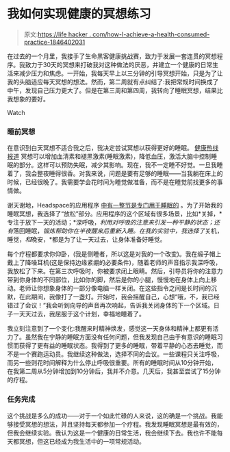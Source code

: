 # 我如何实现健康的冥想练习

> 原文:[https://life hacker . com/how-I-achieve-a-health-consumed-practice-1846402031](https://lifehacker.com/how-i-achieved-a-healthy-meditation-practice-1846402031)

在过去的一个月里，我接手了生命黑客健康挑战赛，致力于发展一套连贯的冥想程序。我致力于30天的冥想来打破我对这种做法的厌恶，并建立一个健康的日常生活来减少压力和焦虑。一开始，我每天早上以三分钟的引导冥想开始，只是为了让我的头脑适应每天冥想的想法。然而，第二周就有点纠结了:我把常规时间换成了中午，发现自己压力更大了。但是在第三周和第四周，我转向了睡眠冥想，结果比我想象的要好。

Watch

### 睡前冥想

在意识到白天冥想不适合我之后，我决定尝试冥想以获得更好的睡眠。 [健康热线报道](https://www.healthline.com/health/meditation-for-sleep#how-it-helps) 冥想可以增加血清素和褪黑激素(睡眠激素)，降低血压，激活大脑中控制睡眠的部分。这样可以预防失眠，减少其影响。现在，我不一定睡不好觉。一旦我睡着了，我会整夜睡得很香。对我来说，问题是要有足够的睡眠——当我躺在床上的时候，已经很晚了。我需要学会花时间为睡觉做准备，而不是在睡觉前找更多的事情做。

谢天谢地，Headspace的应用程序 [中有一整节是专门用于睡眠的](https://www.headspace.com/sleep/trouble-falling-asleep) 。为了开始我的睡眠冥想，我选择了“放松”部分。应用程序的这个区域有很多场景，比如*关掉，*专注于放下一天的活动；*深呼吸，*利用对呼吸的注意来引发一种平静的状态；还有*落回睡眠，*锻炼帮助你在半夜醒来后重新入睡。在我的实验中，我选择了*关机，睡觉，*和*晚安，*都是为了让一天过去，让身体准备好睡觉。

每个疗程都要求你仰卧，(我是侧睡者，所以这是对我的一个改变)。我在缎子帽上戴上了降噪耳机(这是保持边缘紧绷的必要条件)，随着老师的声音指示我深呼吸，我放松了下来。在第三次呼吸时，你被要求闭上眼睛。然后，引导员将你的注意力带到你身体的不同部位，比如你的脚，然后是你的小腿，慢慢地在身体上向上移动。老师让你想象身体的一部分像电脑一样关闭。在这些指令之间是长时间的沉默，在此期间，我像打了一盏灯。开始时，我会摇醒自己，心想“哦，不，我已经错过了会议！”我会听到向导的声音再次响起，告诉我关闭身体的下一个区域。日子一天天过去，我屈服于这个计划，幸福地睡着了。

我立刻注意到了一个变化:我醒来时精神焕发，感觉这一天身体和精神上都更有活力了。虽然我在宁静的睡眠方面没有任何问题，但我发现自己由于有意识的睡眠习惯而获得了更有益的睡眠状态。我得到了更多的睡眠，带着平静的心态去睡觉，而不是一个赛跑运动员。我继续这种做法，选择不同的会议。一些课程只关注呼吸，而另一些则花时间解释为什么停止呼吸很重要。所有的睡眠时间从10分钟开始，在我第二周从5分钟增加到10分钟后，我并不介意。几天后，我甚至尝试了15分钟的疗程。

### 任务完成

这个挑战是多么的成功——对于一个如此忙碌的人来说，这的确是一个挑战。我能够接受冥想的想法，并且坚持每天都参加一个疗程。我发现睡眠冥想是最有效的，但我会继续实验。我认为这是一个健康的日常生活，我会继续下去。我也许不能每天都冥想，但这已经成为我生活中的一项常规活动。